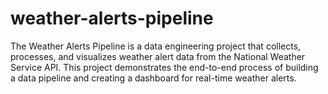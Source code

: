 # weather-alerts-pipeline
The Weather Alerts Pipeline is a data engineering project that collects, processes, and visualizes weather alert data from the National Weather Service API. This project demonstrates the end-to-end process of building a data pipeline and creating a dashboard for real-time weather alerts.
